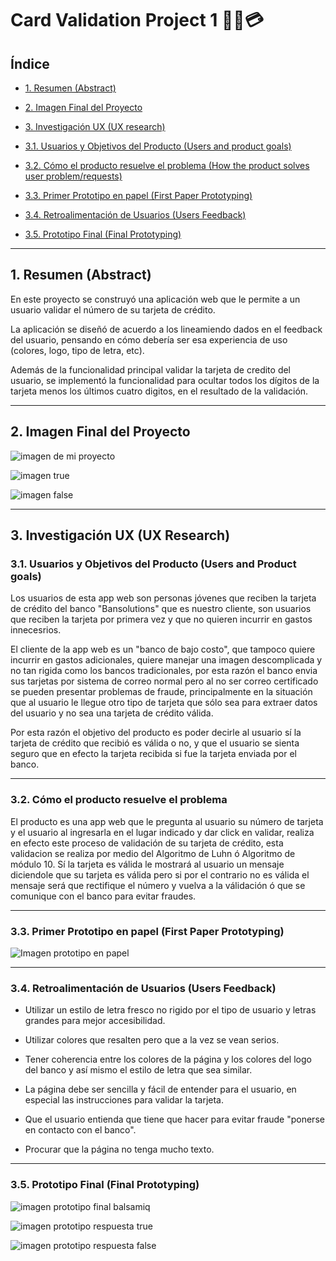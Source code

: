 # Card Validation Project 1 👩‍💻💳

## Índice

* [1. Resumen (Abstract)](#1-resumen-abstract)

* [2. Imagen Final del Proyecto](#2-imagen-final-del-proyecto)

* [3. Investigación UX (UX research)](#3-investigación-ux-ux-research)

* [3.1. Usuarios y Objetivos del Producto (Users and product goals)](#31-usuarios-y-objetivos-del-producto-users-and-product-goals)

* [3.2. Cómo el producto resuelve el problema (How the product solves user problem/requests)](#32-cómo-el-producto-resuelve-el-problema)


* [3.3. Primer Prototipo en papel (First Paper Prototyping)](#33-primer-prototipo-en-papel-first-paper-prototyping)

* [3.4. Retroalimentación de Usuarios (Users Feedback)](#34-retroalimentación-de-usuarios-users-feedback)

* [3.5. Prototipo Final (Final Prototyping)](#35-prototipo-final-final-prototyping)

***

## 1. Resumen (Abstract)
En este proyecto se construyó una aplicación web que le permite a un
usuario validar el número de su tarjeta de crédito. 

La aplicación se diseñó de acuerdo a los lineamiendo dados en el feedback del usuario, pensando en cómo debería ser esa
experiencia de uso (colores, logo, tipo de letra, etc).

Además de la funcionalidad principal validar la tarjeta de credito del usuario, se implementó la funcionalidad para ocultar todos los dígitos de la tarjeta menos
los últimos cuatro digitos, en el resultado de la validación.

***

## 2. Imagen Final del Proyecto

![imagen de mi proyecto](img/imagen-final1.png)

![imagen true](img/imagen-final2.png)

![imagen false](img/imagen-final3.png)

***

## 3. Investigación UX (UX Research)

### 3.1. Usuarios y Objetivos del Producto (Users and Product goals)

Los usuarios de esta app web son personas jóvenes que reciben la tarjeta de crédito del banco "Bansolutions" que es nuestro cliente, son usuarios que reciben la tarjeta por primera vez y que no quieren incurrir en gastos innecesrios. 

El cliente de la app web es un "banco de bajo costo", que tampoco quiere incurrir en gastos adicionales, quiere manejar una imagen descomplicada y no tan rigida como los bancos tradicionales, por esta razón el banco envia sus tarjetas por sistema de correo normal pero al no ser correo certificado se pueden presentar problemas de fraude, principalmente en la situación que al usuario le llegue otro tipo de tarjeta que sólo sea para extraer datos del usuario y no sea una tarjeta de crédito válida. 

Por esta razón el objetivo del producto es poder decirle al usuario sí la tarjeta de crédito que recibió es válida o no, y que el usuario se sienta seguro que en efecto la tarjeta recibida si fue la tarjeta enviada por el banco.

***

### 3.2. Cómo el producto resuelve el problema

El producto es una app web que le pregunta al usuario su número de tarjeta y el usuario al ingresarla en el lugar indicado y dar click en validar, realiza en efecto este proceso de validación de su tarjeta de crédito, esta validacion se realiza por medio del Algoritmo de Luhn ó Algoritmo de módulo 10. Sí la tarjeta es válida le mostrará al usuario un mensaje diciendole que su tarjeta es válida pero si por el contrario no es válida el mensaje será que rectifique el número y vuelva a la válidación ó que se comunique con el banco para evitar fraudes.

***

### 3.3. Primer Prototipo en papel (First Paper Prototyping)

![Imagen prototipo en papel](img/Paper-prototype.png)

***

### 3.4. Retroalimentación de Usuarios (Users Feedback)

* Utilizar un estilo de letra fresco no rigido por el tipo de usuario y letras grandes para mejor accesibilidad.  

* Utilizar colores que resalten pero que a la vez se vean serios.  

* Tener coherencia entre los colores de la página y los colores del logo del banco y así mismo el estilo de letra que sea similar.  

* La página debe ser sencilla y fácil de entender para el usuario, en especial las instrucciones para validar la tarjeta.  

* Que el usuario entienda que tiene que hacer para evitar fraude "ponerse en contacto con el banco".  

* Procurar que la página no tenga mucho texto.  

***

### 3.5. Prototipo Final (Final Prototyping)

![imagen prototipo final balsamiq](img/bienvenida.png)

![imagen prototipo respuesta true](img/validadortrue.png)

![imagen prototipo respuesta false](img/validadorfalse.png)




